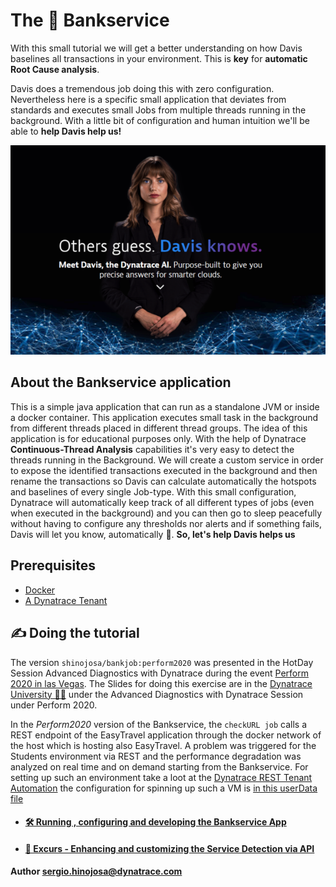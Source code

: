 # The 💸 Bankservice

With this small tutorial we will get a better understanding on how Davis baselines all transactions in your environment. This is **key** for **automatic Root Cause analysis**. 

Davis does a tremendous job doing this with zero configuration. Nevertheless here is a specific small application that deviates from standards and executes small Jobs from multiple threads running in the background. With a little bit of configuration and human intuition we'll be able to **help Davis help us!**

![](doc/davis_knows.png)

## About the Bankservice application

This is a simple java application that can run as a standalone JVM or inside a docker container. This application executes small task in the background from different threads placed in different thread groups. The idea of this application is for educational purposes only. With the help of Dynatrace **Continuous-Thread Analysis** capabilities it's very easy to detect the threads running in the Background. We will create a custom service in order to expose the identified transactions executed in the background and then rename the transactions so Davis can calculate automatically the hotspots and baselines of every single Job-type. With this small configuration, Dynatrace will automatically keep track of all different types of jobs (even when executed in the background) and you can then go to sleep peacefully without having to configure any thresholds nor alerts and if something fails, Davis will let you know, automatically 🤩. **So, let's help Davis helps us**

## Prerequisites

- [Docker](https://www.docker.com/)
- [A Dynatrace Tenant](https://www.dynatrace.com/trial/?gclid=Cj0KCQiAqNPyBRCjARIsAKA-WFzFj8-YaXYjzaY7uVGj0klG2KnGTs2WaQ8Wg3AI_Z8dX2Fzy9-fOy4aAu5IEALw_wcB)

## ✍ Doing the tutorial

The version `shinojosa/bankjob:perform2020` was presented in the HotDay Session Advanced Diagnostics with Dynatrace during the event [Perform 2020 in las Vegas](https://www.dynatrace.com/perform-vegas/).  The Slides for doing this exercise are in the [Dynatrace University 👨‍🎓](https://university.dynatrace.com/)  under the Advanced Diagnostics with Dynatrace Session under Perform 2020. 

In the *Perform2020* version of the Bankservice, the `checkURL job` calls a REST endpoint of the EasyTravel application through the docker network of the host which is hosting also EasyTravel. A problem was triggered for the Students environment via REST and the performance degradation was analyzed on real time and on demand starting from the Bankservice. For setting up such an environment take a loot at the [Dynatrace REST Tenant Automation](https://github.com/sergiohinojosa/Dynatrace-REST-Tenant-Automation) the configuration for spinning up such a VM is [in this userData file ](https://github.com/sergiohinojosa/Dynatrace-REST-Tenant-Automation/blob/master/aws/ubuntu-setup-perform.sh)


- #### [🛠 Running , configuring and developing the Bankservice App](bankservice-explained.md)


- #### [📗 Excurs - Enhancing and customizing the Service Detection via API](excurs-service-detection-api.md)


#### Author sergio.hinojosa@dynatrace.com